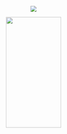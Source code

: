 <p align="center">
  <img src="https://spotify-github-profile.kittinanx.com/api/view?uid=espawxsbjn7fg4tahcsq6abpv&cover_image=true&theme=default&show_offline=true&background_color=7650af&interchange=false&bar_color=d25698">
</p>

<p align="center">
  <img width="150" height="300" src="https://i.postimg.cc/7hPV3wbx/dbju1qh-b3a8ca09-f364-4b16-89bf-34491f3db042-3-2.png">
</p>
